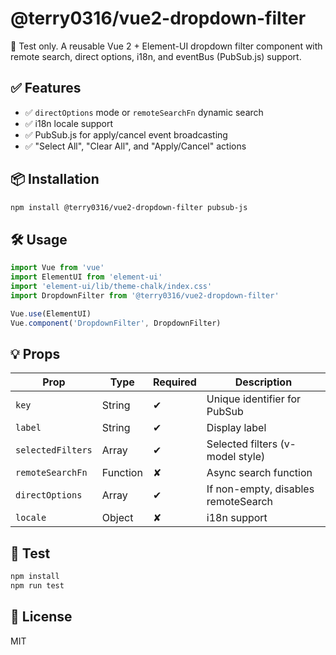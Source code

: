 # @terry0316/vue2-dropdown-filter

🔽 Test only. A reusable Vue 2 + Element-UI dropdown filter component with remote search, direct options, i18n, and eventBus (PubSub.js) support.

## ✅ Features

- ✅ `directOptions` mode or `remoteSearchFn` dynamic search
- ✅ i18n locale support
- ✅ PubSub.js for apply/cancel event broadcasting
- ✅ "Select All", "Clear All", and "Apply/Cancel" actions

## 📦 Installation

```bash
npm install @terry0316/vue2-dropdown-filter pubsub-js
```

## 🛠 Usage

```js
import Vue from 'vue'
import ElementUI from 'element-ui'
import 'element-ui/lib/theme-chalk/index.css'
import DropdownFilter from '@terry0316/vue2-dropdown-filter'

Vue.use(ElementUI)
Vue.component('DropdownFilter', DropdownFilter)
```

## 💡 Props

| Prop            | Type     | Required | Description                        |
|-----------------|----------|----------|------------------------------------|
| `key`           | String   | ✔        | Unique identifier for PubSub       |
| `label`         | String   | ✔        | Display label                      |
| `selectedFilters` | Array | ✔        | Selected filters (v-model style)   |
| `remoteSearchFn` | Function | ✘      | Async search function              |
| `directOptions` | Array    | ✔        | If non-empty, disables remoteSearch|
| `locale`        | Object   | ✘        | i18n support                       |

## 🔬 Test

```bash
npm install
npm run test
```

## 📜 License

MIT
